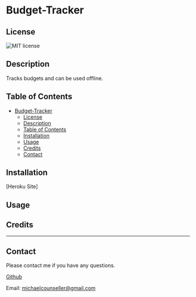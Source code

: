 # Budget-Tracker
  ## License
  ![MIT license](https://img.shields.io/badge/License-MIT-yellow.svg)

  ## Description 

Tracks budgets and can be used offline.

## Table of Contents

- [Budget-Tracker](#budget-tracker)
  - [License](#license)
  - [Description](#description)
  - [Table of Contents](#table-of-contents)
  - [Installation](#installation)
  - [Usage](#usage)
  - [Credits](#credits)
  - [Contact](#contact)


## Installation

[Heroku Site]

## Usage



## Credits

---

## Contact

Please contact me if you have any questions.

[Github](https://github.com/94r0372189547389)

Email: michaelcounseller@gmail.com